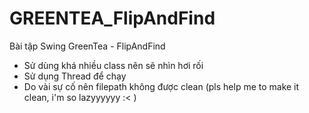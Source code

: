 # GREENTEA_FlipAndFind
Bài tập Swing GreenTea - FlipAndFind
  - Sử dùng khá nhiều class nên sẽ nhìn hơi rối
  - Sử dụng Thread để chạy
  - Do vài sự cố nên filepath không được clean (pls help me to make it clean, i'm so lazyyyyyy :< )
